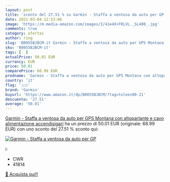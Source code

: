```yaml
---
layout: post
title: 'sconto del 27.51 % su Garmin - Staffa a ventosa da auto per GP  '
date: 2021-03-04 12:53:06
image: 'https://m.media-amazon.com/images/I/41e4X+FRLVL._SL400_.jpg'
comments: true
category: ofertas
author: ring
slug: 'B0055BJBCM-it Garmin - Staffa a ventosa da auto per GPS Montana con...'
sku: 'B0055BJBCM-it'
tags: [  ]
actualPrice: 50.01 EUR
currency: EUR
price: 50.01
comparePrice: 68.99 EUR
prodname: 'Garmin - Staffa a ventosa da auto per GPS Montana con altoparlante e cavo alimentazione accendisigari'
country: 'it'
flag: '🇮🇹'
brand: 'Garmin'
buyurl: 'https://www.amazon.it/dp/B0055BJBCM/?tag=tolees00-21'
descuento: '27.51'
average: '50.01'
---
```


[Garmin - Staffa a ventosa da auto per GPS Montana con altoparlante e cavo alimentazione accendisigari](https://www.amazon.it/dp/B0055BJBCM/?tag=tolees00-21) ha un prezzo di 50.01 EUR (originale: 68.99 EUR) con uno sconto del 27.51 % sconto qui:

[![Garmin - Staffa a ventosa da auto per GP](https://m.media-amazon.com/images/I/41e4X+FRLVL._SL400_.jpg)](https://www.amazon.it/dp/B0055BJBCM/?tag=tolees00-21)

ℹ️:

- CWR
- 41814

[🛒 Acquista qui!!](https://www.amazon.it/dp/B0055BJBCM/?tag=tolees00-21)
